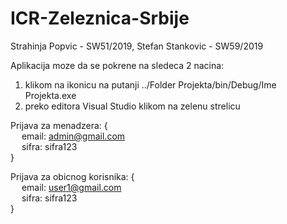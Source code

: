 # ICR-Zeleznica-Srbije

Strahinja Popvic - SW51/2019, 
Stefan Stankovic - SW59/2019

Aplikacija moze da se pokrene na sledeca 2 nacina: 
  1) klikom na ikonicu na putanji ../Folder Projekta/bin/Debug/Ime Projekta.exe
  2) preko editora Visual Studio klikom na zelenu strelicu


Prijava za menadzera: {  
&emsp; email: admin@gmail.com  
&emsp; sifra: sifra123  
}  

Prijava za obicnog korisnika: {  
&emsp; email: user1@gmail.com  
&emsp; sifra: sifra123  
}  
